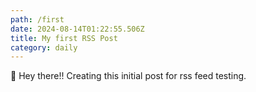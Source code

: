 ```yaml
---
path: /first
date: 2024-08-14T01:22:55.506Z
title: My first RSS Post
category: daily
---
```

👋 Hey there!!
Creating this initial post for rss feed testing.

